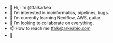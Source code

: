 - 👋 Hi, I’m @tfalkarkea
- 👀 I’m interested in bioinformatics, pipelines, bugs.
- 🌱 I’m currently learning Nextflow, AWS, guitar.
- 💞️ I’m looking to collaborate on everything.
- 📫 How to reach me tfalk@arkeabio.com
- 🐛


